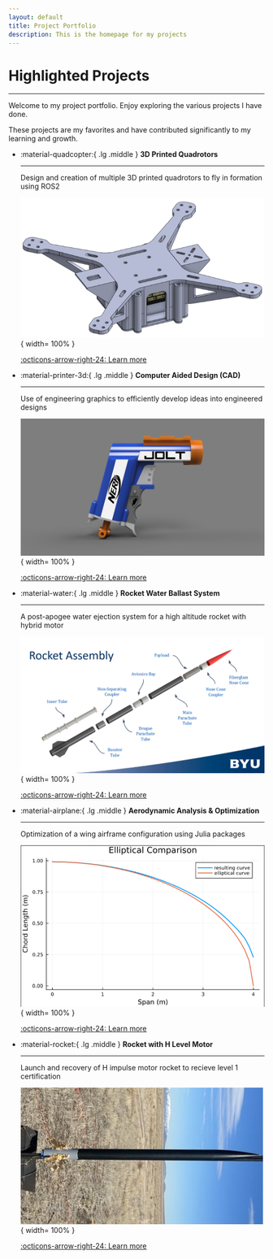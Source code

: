```yaml
---
layout: default
title: Project Portfolio
description: This is the homepage for my projects
---
```


# Highlighted Projects

* * *

Welcome to my project portfolio. Enjoy exploring the various projects I have done. 

These projects are my favorites and have contributed significantly to my learning and growth.

<div class="grid cards" markdown>

-   :material-quadcopter:{ .lg .middle } __3D Printed Quadrotors__

    ---

    Design and creation of multiple 3D printed quadrotors to fly in formation using ROS2

    ![](projects/assets/quadrotor/cad-model.png){ width= 100% }

    [:octicons-arrow-right-24: Learn more](projects/quadrotor.md)

-   :material-printer-3d:{ .lg .middle } __Computer Aided Design (CAD)__

    ---

    Use of engineering graphics to efficiently develop ideas into engineered designs

    ![](projects/assets/cad/nerf1.png){ width= 100% }

    [:octicons-arrow-right-24: Learn more](projects/cad.md)

-   :material-water:{ .lg .middle } __Rocket Water Ballast System__

    ---

    A post-apogee water ejection system for a high altitude rocket with hybrid motor

    ![](projects/assets/water-ballast/Water2.png){ width= 100% }

    [:octicons-arrow-right-24: Learn more](projects/water-ballast.md)

-   :material-airplane:{ .lg .middle } __Aerodynamic Analysis & Optimization__

    ---

    Optimization of a wing airframe configuration using Julia packages

    ![](projects/assets/flow/FLOW1.png){ width= 100% }

    [:octicons-arrow-right-24: Learn more](projects/FLOW-lab.md)

-   :material-rocket:{ .lg .middle } __Rocket with H Level Motor__

    ---

    Launch and recovery of H impulse motor rocket to recieve level 1 certification

    ![](projects/assets/l1/Hrocket2.jpg){ width= 100% }

    [:octicons-arrow-right-24: Learn more](projects/H-motor.md)

</div>